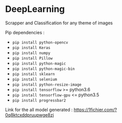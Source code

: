 # DeepLearning
Scrapper and Classification for any theme of images

Pip dependencies :

- `pip install python-opencv`
- `pip install Keras`
- `pip install numpy`
- `pip install Pillow`
- `pip install python-magic`
- `pip install python-magic-bin`
- `pip install sklearn`
- `pip install selenium`
- `pip install python-resize-image`
- `pip install tensorflow` >= python3.6
- `pip install tensorflow-gpu` <= python3.5
- `pip install progressbar2`

Link for the all model generated : https://1fichier.com/?0q8ktcxddpruupwge8zj